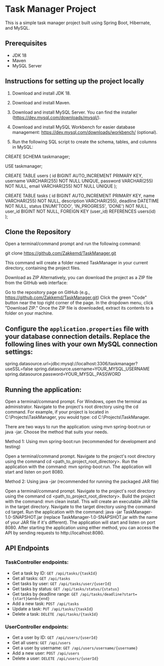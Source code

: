 # Task Manager Project

This is a simple task manager project built using Spring Boot, Hibernate, and MySQL.

## Prerequisites

- JDK 18
- Maven
- MySQL Server

## Instructions for setting up the project locally

1. Download and install JDK 18.

2. Download and install Maven.

3. Download and install MySQL Server. You can find the installer (https://dev.mysql.com/downloads/mysql/).

4. Download and install MySQL Workbench for easier database management: https://dev.mysql.com/downloads/workbench/  (optional).

5. Run the following SQL script to create the schema, tables, and columns in MySQL:

CREATE SCHEMA taskmanager;

USE taskmanager;

CREATE TABLE users (
id BIGINT AUTO_INCREMENT PRIMARY KEY,
username VARCHAR(255) NOT NULL UNIQUE,
password VARCHAR(255) NOT NULL,
email VARCHAR(255) NOT NULL UNIQUE
);

CREATE TABLE tasks (
id BIGINT AUTO_INCREMENT PRIMARY KEY,
name VARCHAR(255) NOT NULL,
description VARCHAR(255),
deadline DATETIME NOT NULL,
status ENUM('TODO', 'IN_PROGRESS', 'DONE') NOT NULL,
user_id BIGINT NOT NULL,
FOREIGN KEY (user_id) REFERENCES users(id)
);

## Clone the Repository

Open a terminal/command prompt and run the following command:

git clone https://github.com/Zakkemd/TaskManager.git

This command will create a folder named TaskManager in your current directory, containing the project files.

Download as ZIP
Alternatively, you can download the project as a ZIP file from the GitHub web interface:

Go to the repository page on GitHub (e.g., https://github.com/Zakkemd/TaskManager.git)
Click the green "Code" button near the top right corner of the page.
In the dropdown menu, click "Download ZIP."
Once the ZIP file is downloaded, extract its contents to a folder on your machine.

## Configure the `application.properties` file with your database connection details. Replace the following lines with your own MySQL connection settings:

spring.datasource.url=jdbc:mysql://localhost:3306/taskmanager?useSSL=false
spring.datasource.username=YOUR_MYSQL_USERNAME
spring.datasource.password=YOUR_MYSQL_PASSWORD


##  Running the application:
Open a terminal/command prompt. For Windows, open the terminal as administrator.
Navigate to the project's root directory using the cd command.
For example, if your project is located in C:\Projects\TaskManager, you would type: cd C:\Projects\TaskManager.

There are two ways to run the application: using mvn spring-boot:run or java -jar. Choose the method that suits your needs.

Method 1: Using mvn spring-boot:run (recommended for development and testing)

Open a terminal/command prompt.
Navigate to the project's root directory using the command cd <path_to_project_root_directory>.
Run the application with the command: mvn spring-boot:run.
The application will start and listen on port 8080.

Method 2: Using java -jar (recommended for running the packaged JAR file)

Open a terminal/command prompt.
Navigate to the project's root directory using the command cd <path_to_project_root_directory>.
Build the project with the command: mvn clean install. This will create an executable JAR file in the target directory.
Navigate to the target directory using the command cd target.
Run the application with the command: java -jar TaskManager-1.0-SNAPSHOT.jar (replace TaskManager-1.0-SNAPSHOT.jar with the name of your JAR file if it's different).
The application will start and listen on port 8080.
After starting the application using either method, you can access the API by sending requests to http://localhost:8080.

## API Endpoints

### TaskController endpoints:
- Get a task by ID: `GET /api/tasks/{taskId}`
- Get all tasks: `GET /api/tasks`
- Get tasks by user: `GET /api/tasks/user/{userId}`
- Get tasks by status: `GET /api/tasks/status/{status}`
- Get tasks by deadline range: `GET /api/tasks/deadline?start={start}&end={end}`
- Add a new task: `POST /api/tasks`
- Update a task: `PUT /api/tasks/{taskId}`
- Delete a task: `DELETE /api/tasks/{taskId}`

### UserController endpoints:
- Get a user by ID: `GET /api/users/{userId}`
- Get all users: `GET /api/users`
- Get a user by username: `GET /api/users/username/{username}`
- Add a new user: `POST /api/users`
- Delete a user: `DELETE /api/users/{userId}`





